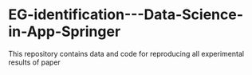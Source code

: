# EG-identification---Data-Science-in-App-Springer

This repository contains data and code for reproducing all experimental results of paper

